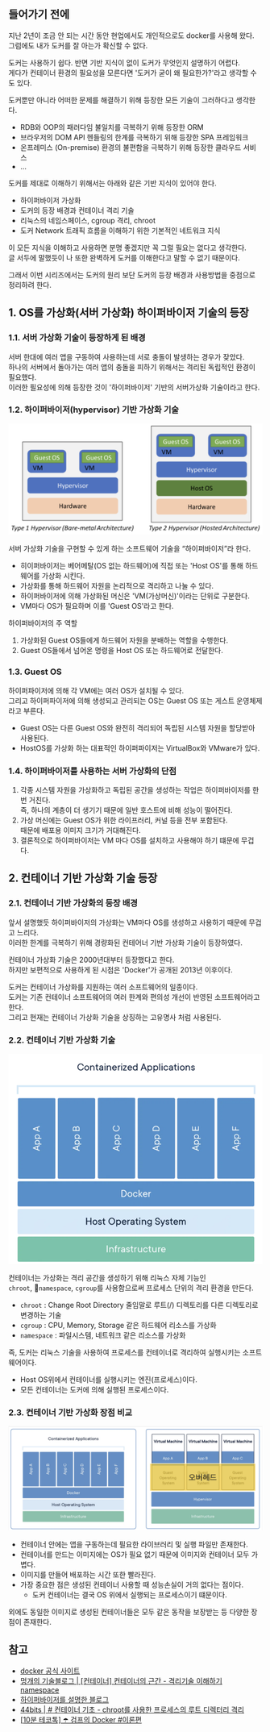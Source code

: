 ## 들어가기 전에

지난 2년이 조금 안 되는 시간 동안 현업에서도 개인적으로도 docker를 사용해 왔다.
그럼에도 내가 도커를 잘 아는가 확신할 수 없다.  

도커는 사용하기 쉽다. 반면 기반 지식이 없이 도커가 무엇인지 설명하기 어렵다.  
게다가 컨테이너 환경의 필요성을 모른다면 '도커가 굳이 왜 필요한가?'라고 생각할 수도 있다.

도커뿐만 아니라 어떠한 문제를 해결하기 위해 등장한 모든 기술이 그러하다고 생각한다.  
- RDB와 OOP의 패러다임 불일치를 극복하기 위해 등장한 ORM
- 브라우저의 DOM API 헨들링의 한계를 극복하기 위해 등장한 SPA 프레임워크
- 온프레미스 (On-premise) 환경의 불편함을 극복하기 위해 등장한 클라우드 서비스
- ...

도커를 제대로 이해하기 위해서는 아래와 같은 기반 지식이 있어야 한다. 
- 하이퍼바이저 가상화
- 도커의 등장 배경과 컨테이너 격리 기술
- 리눅스의 네임스페이스, cgroup 격리, chroot
- 도커 Network 트래픽 흐름을 이해하기 위한 기본적인 네트워크 지식  

이 모든 지식을 이해하고 사용하면 분명 좋겠지만 꼭 그럴 필요는 없다고 생각한다.     
글 서두에 말했듯이 나 또한 완벽하게 도커를 이해한다고 말할 수 없기 때문이다.  

그래서 이번 시리즈에서는 도커의 원리 보단 도커의 등장 배경과 사용방법을 중점으로 정리하려 한다.  

## 1. OS를 가상화(서버 가상화) 하이퍼바이저 기술의 등장 

### 1.1. 서버 가상화 기술이 등장하게 된 배경

서버 한대에 여러 앱을 구동하여 사용하는데 서로 충돌이 발생하는 경우가 잦았다.  
하나의 서버에서 돌아가는 여러 앱의 충돌을 피하기 위해서는 격리된 독립적인 환경이 필요했다.    
이러한 필요성에 의해 등장한 것이 '하이퍼바이저' 기반의 서버가상화 기술이라고 한다.  

### 1.2. 하이퍼바이저(hypervisor) 기반 가상화 기술

![하이퍼바이저_가상화](images/hypervisor_가상화.png)

서버 가상화 기술을 구현할 수 있게 하는 소프트웨어 기술을 “하이퍼바이저”라 한다.  
- 히이퍼바이저는 베어메탈(OS 없는 하드웨어)에 직접 또는 'Host OS'를 통해 하드웨어를 가상화 시킨다.
- 가상화를 통해 하드웨어 자원을 논리적으로 격리하고 나눌 수 있다.
- 하이퍼바이저에 의해 가상화된 머신은 'VM(가상머신)'이라는 단위로 구분한다.  
- VM마다 OS가 필요하며 이를 'Guest OS'라고 한다.

하이퍼바이저의 주 역할
1. 가상화된 Guest OS들에게 하드웨어 자원을 분배하는 역할을 수행한다.
2. Guest OS들에서 넘어온 명령을 Host OS 또는 하드웨어로 전달한다.

### 1.3. Guest OS 
하이퍼파이저에 의해 각 VM에는 여러 OS가 설치될 수 있다.  
그리고 하이퍼파이저에 의해 생성되고 관리되는 OS는 Guest OS 또는 게스트 운영체제라고 부른다. 
- Guest OS는 다른 Guest OS와 완전히 격리되어 독립된 시스템 자원을 할당받아 사용된다.  
- HostOS를 가상화 하는 대표적인 하이퍼파이저는 VirtualBox와 VMware가 있다.

### 1.4. 하이퍼바이저를 사용하는 서버 가상화의 단점

1. 각종 시스템 자원을 가상화하고 독립된 공간을 생성하는 작업은 하이퍼바이저를 한번 거친다.  
   즉, 하나의 계층이 더 생기기 때문에 일반 호스트에 비해 성능이 떨어진다.
2. 가상 머신에는 Guest OS가 위한 라이프러리, 커널 등을 전부 포함된다.  
   때문에 배포용 이미지 크기가 거대해진다.
3. 결론적으로 하이퍼바이저는 VM 마다 OS를 설치하고 사용해야 하기 떄문에 무겁다. 


## 2. 컨테이너 기반 가상화 기술 등장

### 2.1. 컨테이너 기반 가상화의 등장 배경

앞서 설명했듯 하이퍼바이저의 가상화는 VM마다 OS를 생성하고 사용하기 때문에 무겁고 느리다.  
이러한 한계를 극복하기 위해 경량화된 컨테어너 기반 가상화 기술이 등장하였다.  

컨테이너 가상화 기술은 2000년대부터 등장했다고 한다.  
하지만 보편적으로 사용하게 된 시점은 'Docker'가 공개된 2013년 이후이다.  

도커는 컨테이너 가상화를 지원하는 여러 소프트웨어의 일종이다.  
도커는 기존 컨테이너 소프트웨어의 여러 한계와 편의성 개선이 반영된 소프트웨어라고 한다.  
그리고 현재는 컨테이너 가상화 기술을 상징하는 고유명사 처럼 사용된다.

### 2.2. 컨테이너 기반 가상화 기술

![컨테이너_가상화|500](images/docker_가상화.png)

컨테이너는 가상화는 격리 공간을 생성하기 위해 리눅스 자체 기능인  
`chroot`, `namespace`, `cgroup`를 사용함으로써 프로세스 단위의 격리 환경을 만든다. 

- `chroot` : Change Root Directory 줄임말로 루트(/) 디렉토리를 다른 디렉토리로 변경하는 기술
- `cgroup` : CPU, Memory, Storage 같은 하드웨어 리소스를 가상화
- `namespace` : 파일시스템, 네트워크 같은 리소스를 가상화

즉, 도커는 리눅스 기술을 사용하여 프로세스를 컨테이너로 격리하여 실행시키는 소프트웨어이다.  
- Host OS위에서 컨테이너를 실행시키는 엔진(프로세스)이다.   
- 모든 컨테이너는 도커에 의해 실행된 프로세스이다.  

### 2.3. 컨테이너 기반 가상화 장점 비교

![가상화비교](images/가상화비교.png)

- 컨테이너 안에는 앱을 구동하는데 필요한 라이브러리 및 실행 파일만 존재한다.  
- 컨테이너를 만드는 이미지에는 OS가 필요 없기 때문에 이미지와 컨테이너 모두 가볍다.  
- 이미지를 만들어 배포하는 시간 또한 빨라진다.
- 가장 중요한 점은 생성된 컨테이너 사용할 때 성능손실이 거의 없다는 점이다.  
	- 도커 컨테이너는 결국 OS 위에서 실행되는 프로세스이기 떄문이다.  

외에도 동일한 이미지로 생성된 컨테이너들은 모두 같은 동작을 보장받는 등 다양한 장점이 존재한다.  

## 참고
- [docker 공식 사이트](https://www.docker.com/resources/what-container/)
- [멍개의 기술블로그 | [컨테이너] 컨테이너의 근간 - 격리기술 이해하기 namespace](https://blog.naver.com/PostView.naver?blogId=pjt3591oo&logNo=223082696958&categoryNo=0&parentCategoryNo=64&viewDate=&currentPage=8&postListTopCurrentPage=1&from=postView&userTopListOpen=true&userTopListCount=5&userTopListManageOpen=false&userTopListCurrentPage=8)
- [하이퍼바이저를 설명한 블로그](https://lovejaco.github.io/posts/two-types-of-hypervisors/)
- [44bits | # 컨테이너 기초 - chroot를 사용한 프로세스의 루트 디렉터리 격리](https://www.44bits.io/ko/post/change-root-directory-by-using-chroot)
- [[10분 테코톡] ☂️ 검프의 Docker #이론편](https://www.youtube.com/watch?v=IiNI6XAYtrs)